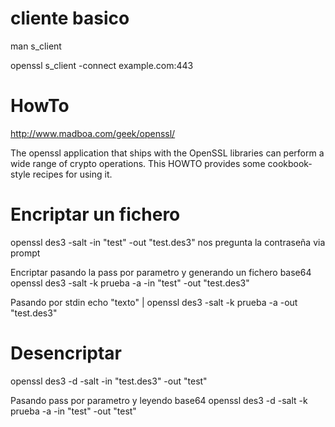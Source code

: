 # cliente basico
man s_client

openssl s_client -connect example.com:443



# HowTo
http://www.madboa.com/geek/openssl/

The openssl application that ships with the OpenSSL libraries can perform a wide range of crypto operations. This HOWTO provides some cookbook-style recipes for using it.


# Encriptar un fichero
openssl des3 -salt -in "test" -out "test.des3"
  nos pregunta la contraseña via prompt

Encriptar pasando la pass por parametro y generando un fichero base64
openssl des3 -salt -k prueba -a -in "test" -out "test.des3"

Pasando por stdin
echo "texto" | openssl des3 -salt -k prueba -a -out "test.des3"

# Desencriptar
openssl des3 -d -salt -in "test.des3" -out "test"

Pasando pass por parametro y leyendo base64
openssl des3 -d -salt -k prueba -a -in "test" -out "test"
